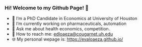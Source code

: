 ### Hi! Welcome to my Github Page! 👋

- 🌱 I’m a PhD Candidate in Economics at University of Houston
- 🔭 I’m currently working on pharmaceuticals, automation
- 💬 Ask me about health economics, competition.
- 📧 How to reach me: edloaeza@cougarnet.uh.edu
- 🌐 My personal wepage is: https://evaloaeza.github.io/
